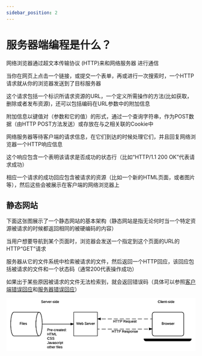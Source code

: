 ```yaml
---
sidebar_position: 2
---
```


# 服务器端编程是什么？

网络浏览器通过超文本传输协议 (HTTP)来和网络服务器 进行通信

当你在网页上点击一个链接，或提交一个表单，再或进行一次搜索时，一个HTTP请求就从你的浏览器发送到了目标服务器

这个请求包括一个标识所请求资源的URL，一个定义所需操作的方法(比如获取，删除或者发布资源)，还可以包括编码在URL参数中的附加信息

附加信息以键值对（参数和它的值）的形式，通过一个查询字符串，作为POST数据（由HTTP POST方法发送）或存放在与之相关联的Cookie中

网络服务器等待客户端的请求信息，在它们到达的时候处理它们，并且回复网络浏览器一个HTTP响应信息

这个响应包含一个表明该请求是否成功的状态行（比如“HTTP/1.1 200 OK”代表请求成功）

相应一个请求的成功回应包含被请求的资源（比如一个新的HTML页面，或者图片等），然后这些会被展示在客户端的网络浏览器上

## 静态网站

下面这张图展示了一个静态网站的基本架构（静态网站是指无论何时当一个特定资源被请求的时候都返回相同的被硬编码的内容）

当用户想要导航到某个页面时，浏览器会发送一个指定到这个页面的URL的HTTP“GET”请求

服务器从它的文件系统中检索被请求的文件，然后返回一个HTTP回应，该回应包括被请求的文件和一个状态码（通常200代表操作成功）

如果出于某些原因被请求的文件无法检索到，就会返回错误码（具体可以参照[客户端错误回应](https://developer.mozilla.org/zh-CN/docs/Web/HTTP/Status#client_error_responses)和[服务器错误回应](https://developer.mozilla.org/zh-CN/docs/Web/HTTP/Status#server_error_responses)）

![59](../img/59.png)

